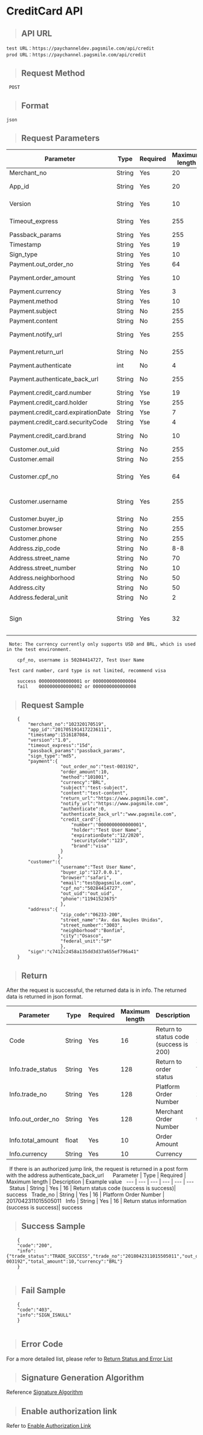# CreditCard API

>## API URL

    test URL：https://paychanneldev.pagsmile.com/api/credit
    prod URL：https://paychannel.pagsmile.com/api/credit 
    
>## Request Method

     POST

>## Format   
  
    json
    
>## Request Parameters

Parameter | Type | Required | Maximum length | Description | Example value
--- | --- | --- | --- | --- | ---
Merchant_no | String | Yes | 20 | pagsmile assigned to the merchant's ID | 1024201708140012289
App_id | String | Yes | 20 | pagsmile application ID assigned to the merchant | 2017051914172236111
Version | String | Yes | 10 | The version of the interface being called, fixed at: 1.0 | 1.0
Timeout_express | String | Yes | 255 | Order Validity | One-day assignment: 1d or 24h or 1440m;
Passback_params | String | Yes | 255 | Transparent pass parameters | default passback_params
Timestamp | String | Yes | 19 | Request is sending by second | 21516081919
Sign_type | String | Yes | 10 | Currently only supports MD5 | MD5
Payment.out_order_no | String | Yes | 64 | Merchant Order Number |
Payment.order_amount | String | Yes | 10 | The total amount of the order, accurate to two decimal places. | 88.88
Payment.currency | String | Yes | 3 | Currency | BRL
Payment.method | String | Yes | 10 | Channel Code (default) | 101001
Payment.subject | String | No | 255 | Order Title |
Payment.content | String | No | 255 | Order Content |
Payment.notify_url | String | Yes | 255 | The server actively notifies the http/https path of the page specified in the merchant server. | https://www.pagsmile.com
Payment.return_url | String | No | 255 | The page http/https path returned by the server synchronization. | https://www.pagsmile.com
Payment.authenticate | int | No | 4 | Do I need cardholder authorization (default) | 0 or 1
Payment.authenticate_back_url | String | No | 255 | Jump link after authorization. (must be required when payment.authenticate is 1) | https://www.pagsmile.com
Payment.credit_card.number | String | Yse | 19 | Card Number | 455187******0183
Payment.credit_card.holder | String | Yse | 255 | Cardholder Name. | Test User Name
payment.credit_card.expirationDate | String | Yse | 7 | Credit card overdue time. | 12/2030
payment.credit_card.securityCode | String | Yse | 4 | Credit card back security code. | 123
Payment.credit_card.brand | String | No | 10 | Credit card issuer. (visa,master,amex,elo,aura,jcb,dinners,discover) | visa
Customer.out_uid | String | No | 255 | Merchant User ID |
Customer.email | String | No | 255 | Email Address |
Customer.cpf_no | String | Yes | 64 | CPF Number | Mall Merchants are required here; Game Merchants are optional.
Customer.username | String | Yes | 255 | User Name | Mall Merchants are required here; Game Merchants are optional.
Customer.buyer_ip | String | No | 255 | Merchant ipv4 address |
Customer.browser | String | No | 255 | User's browser type |
Customer.phone | String | No | 255 | Phone of the merchant's user|
Address.zip_code | String | No | 8-8 | User's mailing address zip code | 06233-200
Address.street_name | String | No | 70 | User's mailing address Street name | Av. das Nações Unidas
Address.street_number | String | No | 10 | User's mailing address Street number | 3003
Address.neighborhood | String | No | 50 | User's mailing address community address | Bonfim
Address.city | String | No | 50 | User's mailing address for the city | Osasco
Address.federal_unit | String | No | 2 | State abbreviation for user's mailing address | SP
Sign | String | Yes | 32 | Signature string of merchant request parameters | Signature value calculated by signature algorithm, see signature generation algorithm

     Note: The currency currently only supports USD and BRL, which is used in the test environment.
     
        cpf_no, username is 50284414727, Test User Name
     
     Test card number, card type is not limited, recommend visa
        
        success 0000000000000001 or 0000000000000004
        fail    0000000000000002 or 0000000000000008
     

>## Request Sample

```
    {
        "merchant_no":"102320170519",
        "app_id":"2017051914172236111",
        "timestamp":1516187084,
        "version":"1.0",
        "timeout_express":"15d",
        "passback_params":"passback_params",
        "sign_type":"md5",
        "payment":{
                    "out_order_no":"test-003192",
                    "order_amount":10,
                    "method":"101001",
                    "currency":"BRL",
                    "subject":"test-subject",
                    "content":"test-content",
                    "return_url":"https://www.pagsmile.com",
                    "notify_url":"https://www.pagsmile.com",
                    "authenticate":0,
                    "authenticate_back_url":"www.pagsmile.com",
                    "credit_card":{
                        "number":"0000000000000001",
                        "holder":"Test User Name",
                        "expirationDate":"12/2020",
                        "securityCode":"123",
                        "brand":"visa"
                    }
                   },
        "customer":{
                    "username":"Test User Name",
                    "buyer_ip":"127.0.0.1",
                    "browser":"safari",
                    "email":"test@pagsmile.com",
                    "cpf_no":"50284414727",
                    "out_uid":"out_uid",
                    "phone":"11941523675"
                    },
        "address":{
                    "zip_code":"06233-200",
                    "street_name":"Av. das Nações Unidas",
                    "street_number":"3003",
                    "neighborhood":"Bonfim",
                    "city":"Osasco",
                    "federal_unit":"SP"
                    },               
        "sign":"c7412c2458a135dd3d37a655ef796a41"
    }

``` 

>## Return

After the request is successful, the returned data is in info. The returned data is returned in json format.

Parameter | Type | Required | Maximum length | Description | Example value
--- | --- | --- | --- | --- | ---
Code | String | Yes | 16 | Return to status code (success is 200) | 200
Info.trade_status | String | Yes | 128 | Return to order status | TRADE_SUCCESS
Info.trade_no | String | Yes | 128 | Platform Order Number | 2017042311015505011
Info.out_order_no | String | Yes | 128 | Merchant Order Number | test-003192
Info.total_amount | float | Yes | 10 | Order Amount | 10
Info.currency | String | Yes | 10 | Currency |


  If there is an authorized jump link, the request is returned in a post form with the address authenticate_back_url
  
  Parameter | Type | Required | Maximum length | Description | Example value
  --- | --- | --- | --- | --- | ---
  Status | String | Yes | 16 | Return status code (success is success)| success
  Trade_no | String | Yes | 16 | Platform Order Number | 2017042311015505011
  Info | String | Yes | 16 | Return status information (success is success)| success

>## Success Sample

```
    { 
    "code":"200",
    "info":{"trade_status":"TRADE_SUCCESS","trade_no":"2018042311015505011","out_order_no":"test-003192","total_amount":10,"currency":"BRL"}
    }
    
```

>## Fail Sample

```
    { 
    "code":"403",
    "info":"SIGN_ISNULL"
    }
    
```  

>## Error Code

For a more detailed list, please refer to [Return Status and Error List](ReturnResult)

>## Signature Generation Algorithm

Reference [Signature Algorithm](SignatureAlgorithm)

>## Enable authorization link

Refer to [Enable Authorization Link](AuthenticateUrl)
